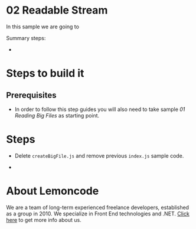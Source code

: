 # 02 Readable Stream

In this sample we are going to

Summary steps:

-

# Steps to build it

## Prerequisites

- In order to follow this step guides you will also need to take sample _01 Reading Big Files_ as starting point.

# Steps

- Delete `createBigFile.js` and remove previous `index.js` sample code.

-

# About Lemoncode

We are a team of long-term experienced freelance developers, established as a group in 2010.
We specialize in Front End technologies and .NET. [Click here](http://lemoncode.net/services/en/#en-home) to get more info about us.
